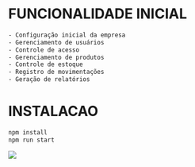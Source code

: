 # FUNCIONALIDADE INICIAL 
```sh
- Configuração inicial da empresa
- Gerenciamento de usuários
- Controle de acesso
- Gerenciamento de produtos
- Controle de estoque
- Registro de movimentações
- Geração de relatórios
```

# INSTALACAO
```sh
npm install
npm run start
```
[<img src="https://github.com/clementscompany/siproa-system/issues/1#issuecomment-3418804475">](https://github.com/clementscompany/siproa-system/issues/1#issuecomment-3418804475)
